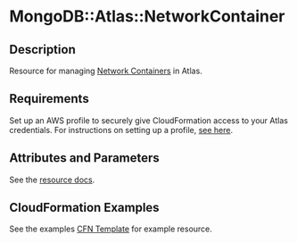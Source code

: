 # MongoDB::Atlas::NetworkContainer

## Description
Resource for managing [Network Containers](https://www.mongodb.com/docs/api/doc/atlas-admin-api-v2/group/endpoint-network-peering) in Atlas.

## Requirements

Set up an AWS profile to securely give CloudFormation access to your Atlas credentials.
For instructions on setting up a profile, [see here](/README.md#mongodb-atlas-api-keys-credential-management).

## Attributes and Parameters

See the [resource docs](./docs/README.md).

## CloudFormation Examples

See the examples [CFN Template](/examples/network-container/network-container.json) for example resource.
